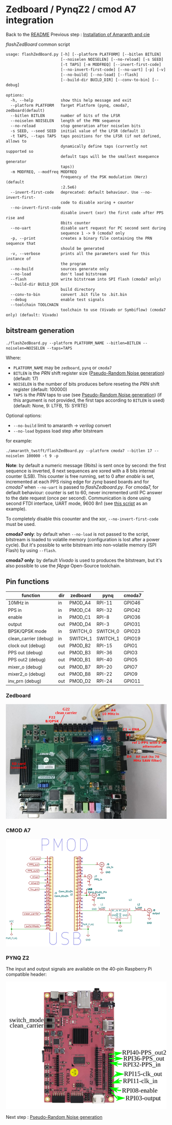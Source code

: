 # Zedboard / PynqZ2 / cmod A7 integration
Back to the [README](../README.md)
Previous step : [Installation of Amaranth and cie](00_Installation.md)

*flashZedBoard* common script

```
usage: flashZedBoard.py [-h] [--platform PLATFORM] [--bitlen BITLEN]
                        [--noiselen NOISELEN] [--no-reload] [-s SEED]
                        [-t TAPS] [-m MODFREQ] [--invert-first-code]
                        [--no-invert-first-code] [--no-uart] [-p] [-v]
                        [--no-build] [--no-load] [--flash]
                        [--build-dir BUILD_DIR] [--conv-to-bin] [--debug]

options:
  -h, --help            show this help message and exit
  --platform PLATFORM   Target Platform (pynq, cmoda7, zedboard(default)
  --bitlen BITLEN       number of bits of the LFSR
  --noiselen NOISELEN   length of the PRN sequence
  --no-reload           stop generation after noiselen bits
  -s SEED, --seed SEED  initial value of the LFSR (default 1)
  -t TAPS, --taps TAPS  taps positions for the LFSR (if not defined, allows to
                        dynamically define taps (currently not supported so
                        default taps will be the smallest msequence generator
                        taps))
  -m MODFREQ, --modfreq MODFREQ
                        frequency of the PSK modulation (Herz) (default
                        :2.5e6)
  --invert-first-code   deprecated: default behaviour. Use --no-invert-first-
                        code to disable xoring + counter
  --no-invert-first-code
                        disable invert (xor) the first code after PPS rise and
                        8bits counter
  --no-uart             disable uart request for PC second sent during
                        sequence 1 -> 9 (cmoda7 only
  -p, --print           creates a binary file containing the PRN sequence that
                        should be generated
  -v, --verbose         prints all the parameters used for this instance of
                        the program
  --no-build            sources generate only
  --no-load             don't load bitstream
  --flash               write bitstream into SPI flash (cmoda7 only)
  --build-dir BUILD_DIR
                        build directory
  --conv-to-bin         convert .bit file to .bit.bin
  --debug               enable test signals
  --toolchain TOOLCHAIN
                        toolchain to use (Vivado or Symbiflow) (cmoda7 only) (default: Vivado)

```

## bitstream generation

```
./flashZedBoard.py --platform PLATFORM_NAME --bitlen=BITLEN --noiselen=NOISELEN --taps=TAPS
```

Where:
- `PLATFORM_NAME` may be `zedboard`, `pynq` or `cmoda7`
- `BITLEN` is the *PRN* shift register size ([Pseudo-Random Noise generation](02_PRN.md)) (default: 17)
- `NOISELEN` is the number of bits produces before reseting the *PRN* shift register (default: 100000)
- `TAPS` is the *PRN* taps to use (see [Pseudo-Random Noise generation](02_PRN.md))
  (if this argument is not provided,
  the first taps according to `BITLEN` is used) (default: None, 9: LTFB, 15:
  SYRTE)

Optional options:
- `--no-build` limit to amaranth -> *verilog* convert
- `--no-load` bypass load step after bitstream 

for example:
```
./amaranth_twstft/flashZedBoard.py --platform cmoda7 --bitlen 17 --noiselen 100000 -t 9 -p
```

**Note**: by default a numeric message (9bits) is sent once by second: the first
sequence is inverted, 8 next sequences are xored with a 8 bits internal counter
(LSB). This counter is free running, set to 0 after *enable* is set, incremented at each
PPS rising edge for *zynq* based boards and for *cmoda7* when `--no-uart` is passed to
*flashZedboard.py*. For cmoda7, for default behaviour: counter is set to 60,
never incremented until PC answer to the date request (once per second).
Communication is done using second FTDI interface, UART mode, 9600 8n1 (see
[this script](../amaranth_twstft/host_req_date.py) as an example).

To completely disable this coounter and the xor, `--no-invert-first-code` must
be used.

**cmoda7 only**: by default when `--no-load` is not passed to the script,
bitstream is loaded to volatile memory (configuration is lost after a power
cycle). But it's possible to write bitstream into non-volatile memory (SPI
Flash) by using `--flash`.

**cmoda7 only**: by default *Vivado* is used to produces the bitstream, but it's
also possible to use the *f4pga* Open-Source toolchain.

## Pin functions


| function              | dir | zedboard | pynq     | cmoda7 |
|-----------------------|-----|----------|----------|--------|
| 10MHz in              | in  | PMOD_A4  | RPI-11   | GPIO46 |
| PPS in                | in  | PMOD_C4  | RPI-32   | GPIO42 |
| enable                | in  | PMOD_C1  | RPI-8    | GPIO36 |
| output                | out | PMOD_D4  | RPI-3    | GPIO31 |
| BPSK/QPSK mode        | in  | SWITCH_0 | SWITCH_0 | GPIO23 |
| clean_carrier (debug) | in  | SWITCH_1 | SWITCH_1 | GPIO19 |
| clock out (debug)     | out | PMOD_B2  | RPI-15   | GPIO1  |
| PPS out (debug)       | out | PMOD_B3  | RPI-36   | GPIO3  |
| PPS out2 (debug)      | out | PMOD_B1  | RPI-40   | GPIO5  |
| mixer_o (debug)       | out | PMOD_B7  | RPI-20   | GPIO7  |
| mixer2_o (debug)      | out | PMOD_B8  | RPI-22   | GPIO9  |
| inv_prn (debug)       | out | PMOD_D2  | RPI-24   | GPIO11 |

### Zedboard

<img src="../figures/pinout_zedboard.png">

### CMOD A7

<img src="../figures/cmodA7_twtft.png">

### PYNQ Z2
The input and output signals are available on the 40-pin Raspberry Pi compatible header:

<img src="pynqz2_gpio_conn.png">

Next step : [Pseudo-Random Noise generation](02_PRN.md)

